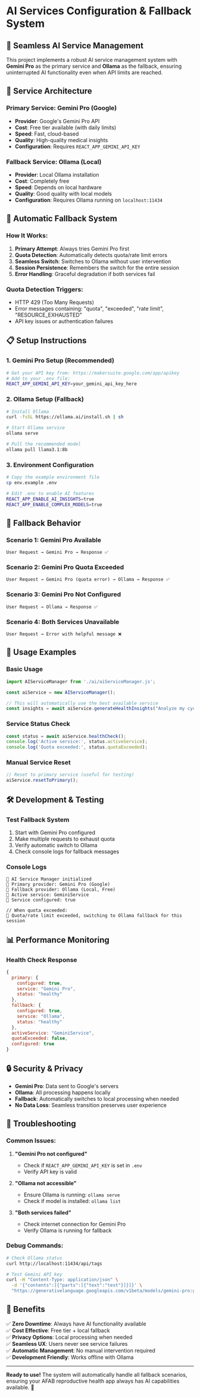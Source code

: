# AI Services Configuration & Fallback System

## 🤖 **Seamless AI Service Management**

This project implements a robust AI service management system with **Gemini Pro** as the primary service and **Ollama** as the fallback, ensuring uninterrupted AI functionality even when API limits are reached.

## 🔧 **Service Architecture**

### **Primary Service: Gemini Pro (Google)**
- **Provider**: Google's Gemini Pro API
- **Cost**: Free tier available (with daily limits)
- **Speed**: Fast, cloud-based
- **Quality**: High-quality medical insights
- **Configuration**: Requires `REACT_APP_GEMINI_API_KEY`

### **Fallback Service: Ollama (Local)**
- **Provider**: Local Ollama installation
- **Cost**: Completely free
- **Speed**: Depends on local hardware
- **Quality**: Good quality with local models
- **Configuration**: Requires Ollama running on `localhost:11434`

## 🚀 **Automatic Fallback System**

### **How It Works:**
1. **Primary Attempt**: Always tries Gemini Pro first
2. **Quota Detection**: Automatically detects quota/rate limit errors
3. **Seamless Switch**: Switches to Ollama without user intervention
4. **Session Persistence**: Remembers the switch for the entire session
5. **Error Handling**: Graceful degradation if both services fail

### **Quota Detection Triggers:**
- HTTP 429 (Too Many Requests)
- Error messages containing: "quota", "exceeded", "rate limit", "RESOURCE_EXHAUSTED"
- API key issues or authentication failures

## 📋 **Setup Instructions**

### **1. Gemini Pro Setup (Recommended)**
```bash
# Get your API key from: https://makersuite.google.com/app/apikey
# Add to your .env file:
REACT_APP_GEMINI_API_KEY=your_gemini_api_key_here
```

### **2. Ollama Setup (Fallback)**
```bash
# Install Ollama
curl -fsSL https://ollama.ai/install.sh | sh

# Start Ollama service
ollama serve

# Pull the recommended model
ollama pull llama3.1:8b
```

### **3. Environment Configuration**
```bash
# Copy the example environment file
cp env.example .env

# Edit .env to enable AI features
REACT_APP_ENABLE_AI_INSIGHTS=true
REACT_APP_ENABLE_COMPLEX_MODELS=true
```

## 🔄 **Fallback Behavior**

### **Scenario 1: Gemini Pro Available**
```
User Request → Gemini Pro → Response ✅
```

### **Scenario 2: Gemini Pro Quota Exceeded**
```
User Request → Gemini Pro (quota error) → Ollama → Response ✅
```

### **Scenario 3: Gemini Pro Not Configured**
```
User Request → Ollama → Response ✅
```

### **Scenario 4: Both Services Unavailable**
```
User Request → Error with helpful message ❌
```

## 🎯 **Usage Examples**

### **Basic Usage**
```javascript
import AIServiceManager from './ai/aiServiceManager.js';

const aiService = new AIServiceManager();

// This will automatically use the best available service
const insights = await aiService.generateHealthInsights("Analyze my cycle data");
```

### **Service Status Check**
```javascript
const status = await aiService.healthCheck();
console.log('Active service:', status.activeService);
console.log('Quota exceeded:', status.quotaExceeded);
```

### **Manual Service Reset**
```javascript
// Reset to primary service (useful for testing)
aiService.resetToPrimary();
```

## 🛠 **Development & Testing**

### **Test Fallback System**
1. Start with Gemini Pro configured
2. Make multiple requests to exhaust quota
3. Verify automatic switch to Ollama
4. Check console logs for fallback messages

### **Console Logs**
```
🤖 AI Service Manager initialized
🔧 Primary provider: Gemini Pro (Google)
🔧 Fallback provider: Ollama (Local, Free)
🔧 Active service: GeminiService
🔧 Service configured: true

// When quota exceeded:
🚫 Quota/rate limit exceeded, switching to Ollama fallback for this session
```

## 📊 **Performance Monitoring**

### **Health Check Response**
```javascript
{
  primary: {
    configured: true,
    service: "Gemini Pro",
    status: "healthy"
  },
  fallback: {
    configured: true,
    service: "Ollama",
    status: "healthy"
  },
  activeService: "GeminiService",
  quotaExceeded: false,
  configured: true
}
```

## 🔒 **Security & Privacy**

- **Gemini Pro**: Data sent to Google's servers
- **Ollama**: All processing happens locally
- **Fallback**: Automatically switches to local processing when needed
- **No Data Loss**: Seamless transition preserves user experience

## 🚨 **Troubleshooting**

### **Common Issues:**

1. **"Gemini Pro not configured"**
   - Check if `REACT_APP_GEMINI_API_KEY` is set in `.env`
   - Verify API key is valid

2. **"Ollama not accessible"**
   - Ensure Ollama is running: `ollama serve`
   - Check if model is installed: `ollama list`

3. **"Both services failed"**
   - Check internet connection for Gemini Pro
   - Verify Ollama is running for fallback

### **Debug Commands:**
```bash
# Check Ollama status
curl http://localhost:11434/api/tags

# Test Gemini API key
curl -H "Content-Type: application/json" \
  -d '{"contents":[{"parts":[{"text":"test"}]}]}' \
  "https://generativelanguage.googleapis.com/v1beta/models/gemini-pro:generateContent?key=YOUR_API_KEY"
```

## 🎉 **Benefits**

✅ **Zero Downtime**: Always have AI functionality available  
✅ **Cost Effective**: Free tier + local fallback  
✅ **Privacy Options**: Local processing when needed  
✅ **Seamless UX**: Users never see service failures  
✅ **Automatic Management**: No manual intervention required  
✅ **Development Friendly**: Works offline with Ollama  

---

**Ready to use!** The system will automatically handle all fallback scenarios, ensuring your AFAB reproductive health app always has AI capabilities available. 🚀
